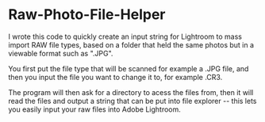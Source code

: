 # Raw-Photo-File-Helper

I wrote this code to quickly create an input string for Lightroom to mass import RAW file types, based on a folder that held the same photos but in a viewable format such as ".JPG".

You first put the file type that will be scanned for  example a .JPG file, and then you input the file you want to change it to, for example .CR3. 

The program will then ask for a directory to acess the files from, then it will read the files and output a string that can be put into file explorer -- this lets you easily input your raw files into Adobe Lightroom.

